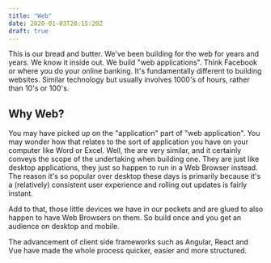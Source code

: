 ```yaml
---
title: "Web"
date: 2020-01-03T20:15:20Z
draft: true
---
```


This is our bread and butter. We've been building for the web for years and years. We know it inside out. We build "web applications". Think Facebook or where you do your online banking. It's fundamentally different to building websites. Similar technology but usually involves 1000's of hours, rather than 10's or 100's. 

## Why Web?

You may have picked up on the "application" part of "web application". You may wonder how that relates to the sort of application you have on your computer like Word or Excel. Well, the are very similar, and it certainly conveys the scope of the undertaking when building one. They are just like desktop applications, they just so happen to run in a Web Browser instead. The reason it's so popular over desktop these days is primarily because it's a (relatively) consistent user experience and rolling out updates is fairly instant. 

Add to that, those little devices we have in our pockets and are glued to also happen to have Web Browsers on them. So build once and you get an audience on desktop and mobile. 

The advancement of client side frameworks such as Angular, React and Vue have made the whole process quicker, easier and more structured. 